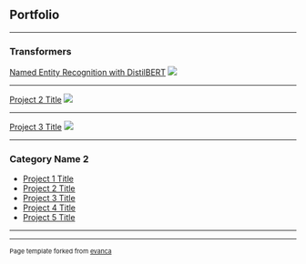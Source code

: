 ## Portfolio

---

### Transformers

[Named Entity Recognition with DistilBERT](https://dennis-hauser.github.io/transformer-finetuning-ner/)
<img src="images/DALL·E 2023-11-21 19.11.40 - A futuristic and abstract image representing the concept of fine-tuning DistilBERT for Named Entity Extraction, without any text. The image features a.png"/>

---
[Project 2 Title](/pdf/sample_presentation.pdf)
<img src="images/dummy_thumbnail.jpg?raw=true"/>

---
[Project 3 Title](http://example.com/)
<img src="images/dummy_thumbnail.jpg?raw=true"/>

---

### Category Name 2

- [Project 1 Title](http://example.com/)
- [Project 2 Title](http://example.com/)
- [Project 3 Title](http://example.com/)
- [Project 4 Title](http://example.com/)
- [Project 5 Title](http://example.com/)

---




---
<p style="font-size:11px">Page template forked from <a href="https://github.com/evanca/quick-portfolio">evanca</a></p>
<!-- Remove above link if you don't want to attibute -->

